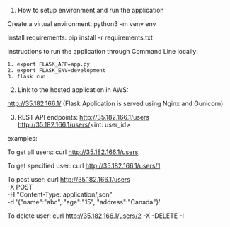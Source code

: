 1. How to setup environment and run the application

  Create a virtual environment:
    python3 -m venv env

  Install requirements:
    pip install -r requirements.txt

  Instructions to run the application through Command Line locally:

    1. export FLASK_APP=app.py
    2. export FLASK_ENV=development
    3. flask run

2. Link to the hosted application in AWS:

  http://35.182.166.1/
  (Flask Application is served using Nginx and Gunicorn)

3. REST API endpoints:
  http://35.182.166.1/users
  http://35.182.166.1/users/<int: user_id>
  
  examples:
  
  To get all users:
  curl http://35.182.166.1/users
  
  To get specified user:
  curl http://35.182.166.1/users/1
  
  To post user:
  curl http://35.182.166.1/users \
    -X POST \
    -H "Content-Type: application/json" \
    -d '{"name":"abc", "age":"15", "address":"Canada"}'
    
  To delete user:
  curl http://35.182.166.1/users/2 -X -DELETE -I


